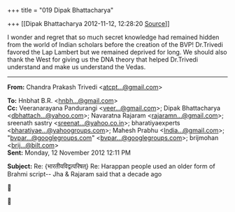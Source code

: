 +++
title = "019 Dipak Bhattacharya"

+++
[[Dipak Bhattacharya	2012-11-12, 12:28:20 [Source](https://groups.google.com/g/bvparishat/c/kN_lAHN9lOo)]]



I wonder and regret that so much secret knowledge had remained hidden from the world of Indian scholars before the creation of the BVP!
Dr.Trivedi favored the Lap Lambert but we remained deprived for long. We should also thank the West for giving us the DNA theory that helped Dr.Trivedi understand and make us understand the Vedas.

  

------------------------------------------------------------------------

**From:** Chandra Prakash Trivedi \<[atcpt...@gmail.com]()\>  

**To:** Hnbhat B.R. \<[hnbh...@gmail.com]()\>  
**Cc:** Veeranarayana Pandurangi \<[veer...@gmail.com]()\>; Dipak Bhattacharya \<[dbhattach...@yahoo.com]()\>; Navaratna Rajaram \<[rajaramn...@gmail.com]()\>; sreenath sastry \<[sreenat...@yahoo.co.in]()\>; bharatiyaexperts \<[bharatiyae...@yahoogroups.com]()\>; Mahesh Prabhu \<[India...@gmail.com]()\>; "[bvpar...@googlegroups.com]()" \<[bvpar...@googlegroups.com]()\>; brijmohan \<[brij...@bilt.com]()\>  
**Sent:** Monday, 12 November 2012 12:11 PM

  
**Subject:** Re: {भारतीयविद्वत्परिषत्} Re: Harappan people used an older form of Brahmi script-- Jha & Rajaram said that a decade ago  





